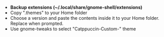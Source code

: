 
- **Backup extensions (~/.local/share/gnome-shell/extensions)**
- Copy ".themes" to your Home folder
- Choose a version and paste the contents inside it to your Home folder. Replace when prompted.
- Use gnome-tweaks to select "Catppuccin-Custom-<version>" theme
